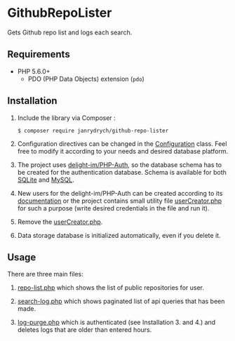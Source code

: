 # GithubRepoLister

Gets Github repo list and logs each search.

## Requirements

 * PHP 5.6.0+
   * PDO (PHP Data Objects) extension (`pdo`)

## Installation

 1. Include the library via Composer :

    ```
    $ composer require janrydrych/github-repo-lister
    ```

 1. Configuration directives can be changed in the [Configuration](src/Configuration.php) class. Feel free to modify it according to your needs and desired database platform.
  
 1. The project uses [delight-im/PHP-Auth](https://github.com/delight-im/PHP-Auth), so the database schema has to be created for the authentication database.
    Schema is available for both [SQLite](https://github.com/delight-im/PHP-Auth/blob/master/Database/SQLite.sql) and [MySQL](https://github.com/delight-im/PHP-Auth/blob/master/Database/MySQL.sql).
    
 1. New users for the delight-im/PHP-Auth can be created according to its [documentation](https://github.com/delight-im/PHP-Auth#creating-new-users) or the project contains small utility file [userCreator.php](userCreator.php) for such a purpose (write desired credentials in the file and run it).
 
 1. Remove the [userCreator.php](userCreator.php).
     
 1. Data storage database is initialized automatically, even if you delete it.

## Usage
 There are three main files:
 1. [repo-list.php](repo-list.php) which shows the list of public repositories for user.
 
 1. [search-log.php](search-log.php) which shows paginated list of api queries that has been made.
 
 1. [log-purge.php](log-purge.php) which is authenticated (see Installation 3. and 4.) and deletes logs that are older than entered hours. 

